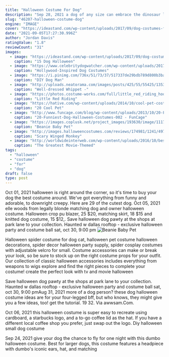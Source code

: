 ```yaml
---
title: "Halloween Costume For Dog"
description: "Sep 28, 2021 a dog of any size can embrace the dinosaur life in this stegosaurus costume, available at chewy. This two-piece costume is made of a scaly-looking fabric, and comes in six"
slug: "46207-halloween-costume-dog"
engine: "IMAGE"
cover: "https://ideastand.com/wp-content/uploads/2017/09/dog-costumes-for-kids/13-dog-halloween-costumes-kids-adults.jpg"
date: "2021-09-05T17:27:30.996Z"
author: "Jordan Davis"
ratingValue: "1.8"
reviewCount: "31"
images:
  - image: "https://ideastand.com/wp-content/uploads/2017/09/dog-costumes-for-kids/13-dog-halloween-costumes-kids-adults.jpg"
    caption: "15 Dog Halloween"
  - image: "https://www.celebritydogwatcher.com/wp-content/uploads/2017/07/pug_costume.jpg"
    caption: "Hollywood-Inspired Dog Costumes"
  - image: "https://i.pinimg.com/736x/51/73/37/517337de29bdb789d800b3ba25558a4a.jpg"
    caption: "DIY Dog Man"
  - image: "http://uploads.neatorama.com/images/posts/425/55/55425/1353869106-0.jpg"
    caption: "Well-dressed Whippet -"
  - image: "https://photos.costume-works.com/full/little_red_riding_hood_and_grandmother.jpg"
    caption: "Little Red Riding"
  - image: "https://hative.com/wp-content/uploads/2014/10/cool-pet-costumes/9-cool-pet-costumes.jpg"
    caption: "20 Cool Pet"
  - image: "http://www.funcage.com/blog/wp-content/uploads/2013/10/20-Funniest-Dog-Halloween-Costumes-002.jpg"
    caption: "20-Funniest-Dog-Halloween-Costumes-002 - FunCage"
  - image: "https://images.coplusk.net/project_images/193630/image/111715_2F2015-10-29-163553-IMG_4285.jpg"
    caption: "Beanie Baby Pet"
  - image: "http://images.halloweencostumes.com/reviews/174981/1241/497.jpg"
    caption: "Scary Winged Monkey"
  - image: "http://worldwideinterweb.com/wp-content/uploads/2016/10/best-movies-costumes.jpg"
    caption: "The Greatest Movie-Themed"
tags:
  - "halloween"
  - "costume"
  - "for"
  - "dog"
draft: false
type: post
---
```


Oct 01, 2021 halloween is right around the corner, so it's time to buy your dog the best costume around. We've got everything from funny and adorable, to downright creepy. Here are 29 of the cutest dog. Oct 05, 2021 elle woods from legally blonde matching dog and owner halloween costume. Halloween crop pu blazer, 25  $20, matching skirt, 18  $15 and knitted dog costume, 15  $12,. Save halloween dog pawty at the shops at park lane to your collection. Haunted w dallas rooftop - exclusive halloween party and costume ball sat, oct 30, 9:00 pm
![Beanie Baby Pet](https://images.coplusk.net/project_images/193630/image/111715_2F2015-10-29-163553-IMG_4285.jpg "Beanie Baby Pet")

Halloween spider costume for dog cat, halloween pet costume halloween decorations, spider decor halloween party supply, spider cosplay costumes with adjustable velcro for small. Costume accessories can make or break your look, so be sure to stock up on the right costume props for your outfit. Our collection of classic halloween accessories includes everything from weapons to wigs  explore and find the right pieces to complete your costume! create the perfect look with tv and movie halloween
<!--inArticleAds-->

<!--galleryOne-->

Save halloween dog pawty at the shops at park lane to your collection. Haunted w dallas rooftop - exclusive halloween party and costume ball sat, oct 30, 9:00 pmAug 31, 2021 more of a dog person? these dog halloween costume ideas are for your four-legged bff, but who knows, they might give you a few ideas, too! get the tutorial. 19  32. Via awwsam.Com.
<!--inArticleAds-->

<!--galleryTwo-->

Oct 06, 2021 this halloween costume is super easy to recreate using cardboard, a starbucks logo, and a to-go coffee lid as the hat. If you have a different local coffee shop you prefer, just swap out the logo. Diy halloween small dog costume
<!--galleryThree-->

Sep 24, 2021 give your dog the chance to fly for one night with this dumbo halloween costume. Best for larger dogs, this costume features a headpiece with dumbo's iconic ears, hat, and matching